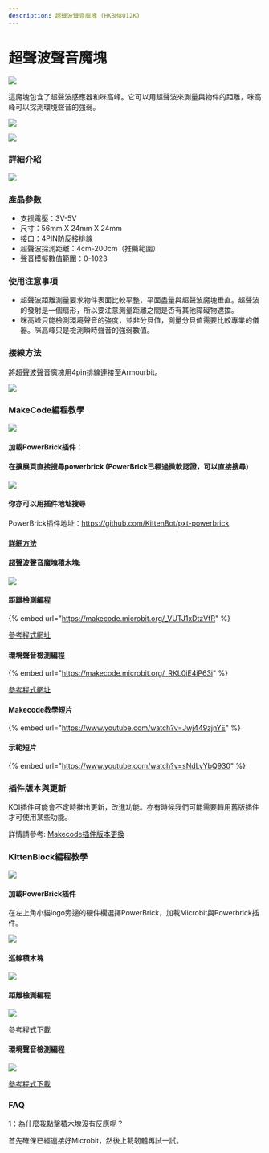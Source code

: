 ```yaml
---
description: 超聲波聲音魔塊 (HKBM8012K)
---
```


# 超聲波聲音魔塊

![](https://kittenbothk.readthedocs.io/en/latest/\_images/06\_04.png)

這魔塊包含了超聲波感應器和咪高峰。它可以用超聲波來測量與物件的距離，咪高峰可以探測環境聲音的強弱。

![](https://kittenbothk.readthedocs.io/en/latest/\_images/IMG\_2577.GIF)

![](https://kittenbothk.readthedocs.io/en/latest/\_images/IMG\_2576.GIF)

### 詳細介紹

![](https://kittenbothk.readthedocs.io/en/latest/\_images/06\_01.png)

### 產品參數

* 支援電壓：3V-5V
* 尺寸：56mm X 24mm X 24mm
* 接口：4PIN防反接排線
* 超聲波探測距離：4cm-200cm（推薦範圍）
* 聲音模擬數值範圍：0-1023

### 使用注意事項

* 超聲波距離測量要求物件表面比較平整，平面盡量與超聲波魔塊垂直。超聲波的發射是一個扇形，所以要注意測量距離之間是否有其他障礙物遮擋。
* 咪高峰只能檢測環境聲音的強度，並非分貝值，測量分貝值需要比較專業的儀器。咪高峰只是檢測瞬時聲音的強弱數值。

### 接線方法

將超聲波聲音魔塊用4pin排線連接至Armourbit。

![](https://kittenbothk.readthedocs.io/en/latest/\_images/ultrasound\_wire.png)

### MakeCode編程教學

![](https://kittenbothk.readthedocs.io/en/latest/\_images/mcbanner13.png)

#### 加載PowerBrick插件：

#### 在擴展頁直接搜尋powerbrick (PowerBrick已經過微軟認證，可以直接搜尋)

![](https://kittenbothk.readthedocs.io/en/latest/\_images/powerbrick\_search.png)

#### 你亦可以用插件地址搜尋

PowerBrick插件地址：https://github.com/KittenBot/pxt-powerbrick

#### [詳細方法](../../ge-bian-cheng-ping-tai-jie-shao/makecode/kittenbotandmakecode.md)

#### 超聲波聲音魔塊積木塊:

![](https://kittenbothk.readthedocs.io/en/latest/\_images/ultrasoundblocks.png)

#### 距離檢測編程

{% embed url="https://makecode.microbit.org/_VUTJ1xDtzVfR" %}

[參考程式網址](https://makecode.microbit.org/\_VUTJ1xDtzVfR)

#### 環境聲音檢測編程

{% embed url="https://makecode.microbit.org/_RKL0iE4iP63i" %}

[參考程式網址](https://makecode.microbit.org/\_RKL0iE4iP63i)

#### Makecode教學短片

{% embed url="https://www.youtube.com/watch?v=Jwj449zjnYE" %}

#### 示範短片

{% embed url="https://www.youtube.com/watch?v=sNdLvYbQ930" %}

### 插件版本與更新

KOI插件可能會不定時推出更新，改進功能。亦有時候我們可能需要轉用舊版插件才可使用某些功能。

詳情請參考: [Makecode插件版本更換](../../ge-bian-cheng-ping-tai-jie-shao/makecode/makecodeextupdate.md)

### KittenBlock編程教學

![](https://kittenbothk.readthedocs.io/en/latest/\_images/kbbanner7.png)

#### 加載PowerBrick插件

在左上角小貓logo旁邊的硬件欄選擇PowerBrick，加載Microbit與Powerbrick插件。

![](https://kittenbothk.readthedocs.io/en/latest/\_images/addextension1.png)

#### 巡線積木塊

![](https://kittenbothk.readthedocs.io/en/latest/\_images/kbultrasoundblocks.png)

#### 距離檢測編程

![](https://kittenbothk.readthedocs.io/en/latest/\_images/kbultrasounddist.png)

[參考程式下載](https://bit.ly/PowerbrickM4\_01sb3)

#### 環境聲音檢測編程

![](https://kittenbothk.readthedocs.io/en/latest/\_images/kbultrasoundlevel.png)

[參考程式下載](https://bit.ly/PowerbrickM4\_02sb3)

### FAQ

1：為什麼我點擊積木塊沒有反應呢？

首先確保已經連接好Microbit，然後上載韌體再試一試。
